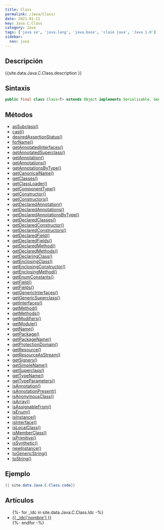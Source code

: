```yaml
---
title: Class
permalink: /Java/Class/
date: 2021-01-11
key: Java.C.Class
category: Java
tags: ['java se', 'java.lang', 'java.base', 'clase java', 'Java 1.0']
sidebar: 
  nav: java
---
```


## Descripción
{{site.data.Java.C.Class.description }}

## Sintaxis
~~~java
public final class Class<T> extends Object implements Serializable, GenericDeclaration, Type, AnnotatedElement
~~~

## Métodos
* [asSubclass()](/Java/Class/asSubclass/)
* [cast()](/Java/Class/cast/)
* [desiredAssertionStatus()](/Java/Class/desiredAssertionStatus/)
* [forName()](/Java/Class/forName/)
* [getAnnotatedInterfaces()](/Java/Class/getAnnotatedInterfaces/)
* [getAnnotatedSuperclass()](/Java/Class/getAnnotatedSuperclass/)
* [getAnnotation()](/Java/Class/getAnnotation/)
* [getAnnotations()](/Java/Class/getAnnotations/)
* [getAnnotationsByType()](/Java/Class/getAnnotationsByType/)
* [getCanonicalName()](/Java/Class/getCanonicalName/)
* [getClasses()](/Java/Class/getClasses/)
* [getClassLoader()](/Java/Class/getClassLoader/)
* [getComponentType()](/Java/Class/getComponentType/)
* [getConstructor()](/Java/Class/getConstructor/)
* [getConstructors()](/Java/Class/getConstructors/)
* [getDeclaredAnnotation()](/Java/Class/getDeclaredAnnotation/)
* [getDeclaredAnnotations()](/Java/Class/getDeclaredAnnotations/)
* [getDeclaredAnnotationsByType()](/Java/Class/getDeclaredAnnotationsByType/)
* [getDeclaredClasses()](/Java/Class/getDeclaredClasses/)
* [getDeclaredConstructor()](/Java/Class/getDeclaredConstructor/)
* [getDeclaredConstructors()](/Java/Class/getDeclaredConstructors/)
* [getDeclaredField()](/Java/Class/getDeclaredField/)
* [getDeclaredFields()](/Java/Class/getDeclaredFields/)
* [getDeclaredMethod()](/Java/Class/getDeclaredMethod/)
* [getDeclaredMethods()](/Java/Class/getDeclaredMethods/)
* [getDeclaringClass()](/Java/Class/getDeclaringClass/)
* [getEnclosingClass()](/Java/Class/getEnclosingClass/)
* [getEnclosingConstructor()](/Java/Class/getEnclosingConstructor/)
* [getEnclosingMethod()](/Java/Class/getEnclosingMethod/)
* [getEnumConstants()](/Java/Class/getEnumConstants/)
* [getField()](/Java/Class/getField/)
* [getFields()](/Java/Class/getFields/)
* [getGenericInterfaces()](/Java/Class/getGenericInterfaces/)
* [getGenericSuperclass()](/Java/Class/getGenericSuperclass/)
* [getInterfaces()](/Java/Class/getInterfaces/)
* [getMethod()](/Java/Class/getMethod/)
* [getMethods()](/Java/Class/getMethods/)
* [getModifiers()](/Java/Class/getModifiers/)
* [getModule()](/Java/Class/getModule/)
* [getName()](/Java/Class/getName/)
* [getPackage()](/Java/Class/getPackage/)
* [getPackageName()](/Java/Class/getPackageName/)
* [getProtectionDomain()](/Java/Class/getProtectionDomain/)
* [getResource()](/Java/Class/getResource/)
* [getResourceAsStream()](/Java/Class/getResourceAsStream/)
* [getSigners()](/Java/Class/getSigners/)
* [getSimpleName()](/Java/Class/getSimpleName/)
* [getSuperclass()](/Java/Class/getSuperclass/)
* [getTypeName()](/Java/Class/getTypeName/)
* [getTypeParameters()](/Java/Class/getTypeParameters/)
* [isAnnotation()](/Java/Class/isAnnotation/)
* [isAnnotationPresent()](/Java/Class/isAnnotationPresent/)
* [isAnonymousClass()](/Java/Class/isAnonymousClass/)
* [isArray()](/Java/Class/isArray/)
* [isAssignableFrom()](/Java/Class/isAssignableFrom/)
* [isEnum()](/Java/Class/isEnum/)
* [isInstance()](/Java/Class/isInstance/)
* [isInterface()](/Java/Class/isInterface/)
* [isLocalClass()](/Java/Class/isLocalClass/)
* [isMemberClass()](/Java/Class/isMemberClass/)
* [isPrimitive()](/Java/Class/isPrimitive/)
* [isSynthetic()](/Java/Class/isSynthetic/)
* [newInstance()](/Java/Class/newInstance/)
* [toGenericString()](/Java/Class/toGenericString/)
* [toString()](/Java/Class/toString/)

## Ejemplo
~~~java
{{ site.data.Java.C.Class.code}}
~~~

## Artículos
<ul>
{%- for _ldc in site.data.Java.C.Class.ldc -%}
   <li>
       <a href="{{_ldc['url'] }}">{{ _ldc['nombre'] }}</a>
   </li>
{%- endfor -%}
</ul>
